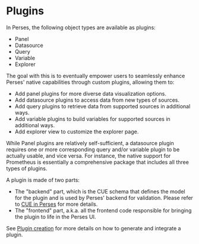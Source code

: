 # Plugins

In Perses, the following object types are available as plugins:

- Panel
- Datasource
- Query
- Variable
- Explorer

The goal with this is to eventually empower users to seamlessly enhance Perses' native capabilities through custom
plugins, allowing them to:

- Add panel plugins for more diverse data visualization options.
- Add datasource plugins to access data from new types of sources.
- Add query plugins to retrieve data from supported sources in additional ways.
- Add variable plugins to build variables for supported sources in additional ways.
- Add explorer view to customize the explorer page.

While Panel plugins are relatively self-sufficient, a datasource plugin requires one or more corresponding query and/or
variable plugin to be actually usable, and vice versa.
For instance, the native support for Prometheus is essentially a comprehensive package that includes all three types of
plugins.

A plugin is made of two parts:

- The "backend" part, which is the CUE schema that defines the model for the plugin and is used by Perses' backend for
  validation. Please refer to [CUE in Perses](../plugins/cue.md) for more details.
- The "frontend" part, a.k.a. all the frontend code responsible for bringing the plugin to life in the Perses UI.

See [Plugin creation](../plugins/creation.md) for more details on how to generate and integrate a plugin.
